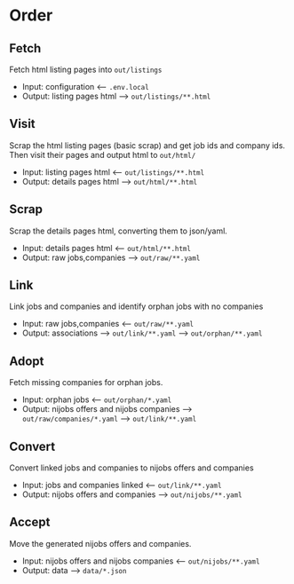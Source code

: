 # Order

## Fetch
Fetch html listing pages into `out/listings`
- Input: configuration
  <-- `.env.local`
- Output: listing pages html
  --> `out/listings/**.html`

## Visit
Scrap the html listing pages (basic scrap) and get job ids and company ids.
Then visit their pages and output html to `out/html/`
- Input: listing pages html
  <-- `out/listings/**.html`
- Output: details pages html
  --> `out/html/**.html`

## Scrap
Scrap the details pages html, converting them to json/yaml.
- Input: details pages html
  <-- `out/html/**.html`
- Output: raw jobs,companies
  --> `out/raw/**.yaml`

## Link
Link jobs and companies and identify orphan jobs with no companies
- Input: raw jobs,companies
  <-- `out/raw/**.yaml`
- Output: associations
  --> `out/link/**.yaml`
  --> `out/orphan/**.yaml`

## Adopt
Fetch missing companies for orphan jobs.
- Input: orphan jobs
  <-- `out/orphan/*.yaml`
- Output: nijobs offers and nijobs companies
  --> `out/raw/companies/*.yaml`
  --> `out/link/**.yaml`

## Convert
Convert linked jobs and companies to nijobs offers and companies
- Input: jobs and companies linked
  <-- `out/link/**.yaml`
- Output: nijobs offers and companies
  --> `out/nijobs/**.yaml`

## Accept
Move the generated nijobs offers and companies.
- Input: nijobs offers and nijobs companies
  <-- `out/nijobs/**.yaml`
- Output: data
  --> `data/*.json`
